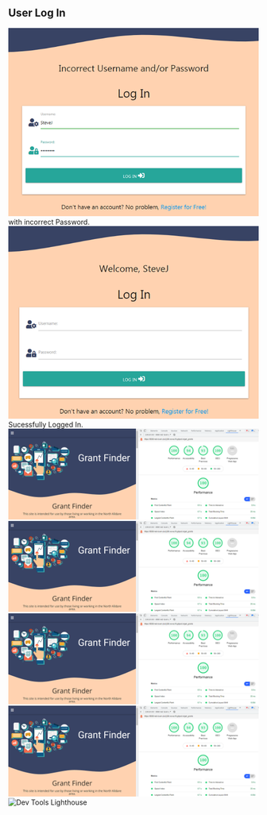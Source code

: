 ## User Log In  

![First User Log-in](static/images/testing/t-first-user-login-pattern-correct-but-incorrect-password-used.png) with incorrect Password.  
![First Successful Log-in](static/images/testing/t-first-user-login-pattern-username-password-correct-works-with-username.png) Sucessfully Logged In.  
![Dev Tools Lighthouse](static/images/readme/dev-tools-lighthouse.png)
![Dev Tools Lighthouse](static/images/readme/dev-tools-lighthouse.png)
![Dev Tools Lighthouse](static/images/readme/dev-tools-lighthouse.png)
![Dev Tools Lighthouse](static/images/readme/dev-tools-lighthouse.png)
![Dev Tools Lighthouse]()